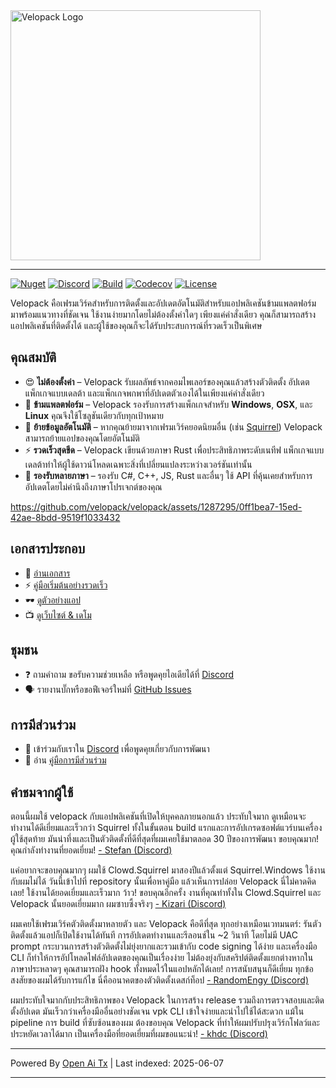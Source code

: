<picture>
  <source media="(prefers-color-scheme: dark)" srcset="https://raw.githubusercontent.com/velopack/velopack/develop/artwork/velopack-white.svg">
  <img alt="Velopack Logo" src="https://raw.githubusercontent.com/velopack/velopack/develop/artwork/velopack-black.svg" width="400">
</picture>

---

[![Nuget](https://img.shields.io/nuget/v/Velopack?style=flat-square&logo=nuget&logoColor=white)](https://www.nuget.org/packages/Velopack/)
[![Discord](https://img.shields.io/badge/chat-Discord-5865F2?style=flat-square&logo=discord&logoColor=white)](https://discord.gg/M6he8ZPAAJ)
[![Build](https://img.shields.io/github/actions/workflow/status/velopack/velopack/build.yml?branch=develop&style=flat-square&logo=github&logoColor=white)](https://github.com/velopack/velopack/actions)
[![Codecov](https://img.shields.io/codecov/c/github/velopack/velopack?style=flat-square&logo=codecov&logoColor=white)](https://app.codecov.io/gh/velopack/velopack)
[![License](https://img.shields.io/github/license/velopack/velopack?style=flat-square)](https://github.com/velopack/velopack/blob/develop/LICENSE)

Velopack คือเฟรมเวิร์คสำหรับการติดตั้งและอัปเดตอัตโนมัติสำหรับแอปพลิเคชันข้ามแพลตฟอร์ม มาพร้อมแนวทางที่ชัดเจน ใช้งานง่ายมากโดยไม่ต้องตั้งค่าใดๆ เพียงแค่คำสั่งเดียว คุณก็สามารถสร้างแอปพลิเคชันที่ติดตั้งได้ และผู้ใช้ของคุณก็จะได้รับประสบการณ์ที่รวดเร็วเป็นพิเศษ

## คุณสมบัติ

- 😍 **ไม่ต้องตั้งค่า** – Velopack รับผลลัพธ์จากคอมไพเลอร์ของคุณแล้วสร้างตัวติดตั้ง อัปเดต แพ็กเกจแบบเดลต้า และแพ็กเกจพกพาที่อัปเดตตัวเองได้ในเพียงแค่คำสั่งเดียว
- 🎯 **ข้ามแพลตฟอร์ม** – Velopack รองรับการสร้างแพ็กเกจสำหรับ **Windows**, **OSX**, และ **Linux** คุณจึงใช้โซลูชันเดียวกับทุกเป้าหมาย
- 🚀 **ย้ายข้อมูลอัตโนมัติ** – หากคุณย้ายมาจากเฟรมเวิร์คยอดนิยมอื่น (เช่น [Squirrel](https://github.com/Squirrel/Squirrel.Windows)) Velopack สามารถย้ายแอปของคุณโดยอัตโนมัติ
- ⚡️ **รวดเร็วสุดขีด** – Velopack เขียนด้วยภาษา Rust เพื่อประสิทธิภาพระดับเนทีฟ แพ็กเกจแบบเดลต้าทำให้ผู้ใช้ดาวน์โหลดเฉพาะสิ่งที่เปลี่ยนแปลงระหว่างเวอร์ชันเท่านั้น
- 📔 **รองรับหลายภาษา** – รองรับ C#, C++, JS, Rust และอื่นๆ ใช้ API ที่คุ้นเคยสำหรับการอัปเดตโดยไม่คำนึงถึงภาษาโปรเจกต์ของคุณ

https://github.com/velopack/velopack/assets/1287295/0ff1bea7-15ed-42ae-8bdd-9519f1033432

## เอกสารประกอบ
- 📖 [อ่านเอกสาร](https://docs.velopack.io/)
- ⚡ [คู่มือเริ่มต้นอย่างรวดเร็ว](https://docs.velopack.io/category/quick-start)
- 🕶️ [ดูตัวอย่างแอป](https://docs.velopack.io/category/sample-apps)
- 📺 [ดูเว็บไซต์ & เดโม](https://velopack.io/)

## ชุมชน
- ❓ ถามคำถาม ขอรับความช่วยเหลือ หรือพูดคุยไอเดียได้ที่ [Discord](https://discord.gg/CjrCrNzd3F)
- 🗣️ รายงานบั๊กหรือขอฟีเจอร์ใหม่ที่ [GitHub Issues](https://github.com/velopack/velopack/issues)

## การมีส่วนร่วม
- 💬 เข้าร่วมกับเราใน [Discord](https://discord.gg/CjrCrNzd3F) เพื่อพูดคุยเกี่ยวกับการพัฒนา
- 🚦 อ่าน [คู่มือการมีส่วนร่วม](https://docs.velopack.io/category/contributing)

## คำชมจากผู้ใช้
ตอนนี้ผมใช้ velopack กับแอปพลิเคชันที่เปิดให้บุคคลภายนอกแล้ว ประทับใจมาก ดูเหมือนจะทำงานได้ดีเยี่ยมและเร็วกว่า Squirrel ทั้งในขั้นตอน build แรกและการอัปเกรดซอฟต์แวร์บนเครื่องผู้ใช้สุดท้าย มันน่าทึ่งและเป็นตัวติดตั้งที่ดีที่สุดที่ผมเคยใช้มาตลอด 30 ปีของการพัฒนา ขอบคุณมาก! คุณกำลังทำงานที่ยอดเยี่ยม!
[- Stefan (Discord)](https://discord.com/channels/767856501477343282/767856501477343286/1195642674078830613)

แค่อยากจะขอบคุณมากๆ ผมใช้ Clowd.Squirrel มาสองปีแล้วตั้งแต่ Squirrel.Windows ใช้งานกับผมไม่ได้ วันนี้เข้าไปที่ repository นั้นเพื่อหาคู่มือ แล้วเห็นการปล่อย Velopack นี่ไม่คาดคิดเลย! ใช้งานได้ยอดเยี่ยมและเร็วมาก ว้าว! ขอบคุณอีกครั้ง งานที่คุณทำทั้งใน Clowd.Squirrel และ Velopack นั้นยอดเยี่ยมมาก ผมซาบซึ้งจริงๆ
[- Kizari (Discord)](https://discord.com/channels/767856501477343282/767856501477343286/1200837489640878180)

ผมเคยใช้เฟรมเวิร์คตัวติดตั้งมาหลายตัว และ Velopack คือดีที่สุด ทุกอย่างเหมือนเวทมนตร์: รันตัวติดตั้งแล้วแอปก็เปิดใช้งานได้ทันที การอัปเดตทำงานและรีลอนช์ใน ~2 วินาที โดยไม่มี UAC prompt กระบวนการสร้างตัวติดตั้งไม่ยุ่งยากและรวมเข้ากับ code signing ได้ง่าย และเครื่องมือ CLI ก็ทำให้การอัปโหลดไฟล์อัปเดตของคุณเป็นเรื่องง่าย ไม่ต้องยุ่งกับสคริปต์ติดตั้งแยกต่างหากในภาษาประหลาดๆ คุณสามารถฝัง hook ทั้งหมดไว้ในแอปหลักได้เลย! การสนับสนุนก็ดีเยี่ยม ทุกข้อสงสัยของผมได้รับการแก้ไข นี่คืออนาคตของตัวติดตั้งเดสก์ท็อป
[- RandomEngy (Discord)](https://discord.com/channels/767856501477343282/947444323765583913/1200897478036299861)

ผมประทับใจมากกับประสิทธิภาพของ Velopack ในการสร้าง release รวมถึงการตรวจสอบและติดตั้งอัปเดต มันเร็วกว่าเครื่องมืออื่นอย่างชัดเจน vpk CLI เข้าใจง่ายและนำไปใช้ได้สะดวก แม้ใน pipeline การ build ที่ซับซ้อนของผม ต้องขอบคุณ Velopack ที่ทำให้ผมปรับปรุงเวิร์กโฟลว์และประหยัดเวลาได้มาก เป็นเครื่องมือที่ยอดเยี่ยมที่ผมขอแนะนำ!
[- khdc (Discord)](https://discord.com/channels/767856501477343282/947444323765583913/1216460920696344576)

---

Powered By [Open Ai Tx](https://github.com/OpenAiTx/OpenAiTx) | Last indexed: 2025-06-07

---